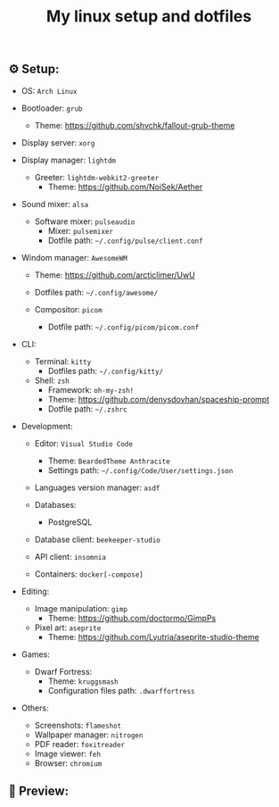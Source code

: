 <h1 align="center">My linux setup and dotfiles</h1>
<br />

<h2>⚙️ Setup:</h2>

- OS: `Arch Linux`

- Bootloader: `grub`
    - Theme: https://github.com/shvchk/fallout-grub-theme

- Display server: `xorg`

- Display manager: `lightdm`
    - Greeter: `lightdm-webkit2-greeter`
        - Theme: https://github.com/NoiSek/Aether

- Sound mixer: `alsa`
    - Software mixer: `pulseaudio`
        - Mixer: `pulsemixer`
        - Dotfile path: `~/.config/pulse/client.conf`

- Windom manager: `AwesomeWM`
    - Theme: https://github.com/arcticlimer/UwU
    - Dotfiles path: `~/.config/awesome/`

    - Compositor: `picom`
        - Dotfile path: `~/.config/picom/picom.conf`

- CLI:
    - Terminal: `kitty`
        - Dotfiles path: `~/.config/kitty/`
    - Shell: `zsh`
        - Framework: `oh-my-zsh!`
        - Theme: https://github.com/denysdovhan/spaceship-prompt
        - Dotfile path: `~/.zshrc`

- Development:
    - Editor: `Visual Studio Code`
        - Theme: `BeardedTheme Anthracite`
        - Settings path: `~/.config/Code/User/settings.json`

    - Languages version manager: `asdf`

    - Databases:
        - PostgreSQL

    - Database client: `beekeeper-studio`
    - API client: `insomnia`
    - Containers: `docker[-compose]`

- Editing:
    - Image manipulation: `gimp`
        - Theme: https://github.com/doctormo/GimpPs
    - Pixel art: `aseprite`
        - Theme: https://github.com/Lyutria/aseprite-studio-theme

- Games:
    - Dwarf Fortress:
        - Theme: `kruggsmash`
        - Configuration files path: `.dwarffortress`

- Others:
    - Screenshots: `flameshot`
    - Wallpaper manager: `nitrogen`
    - PDF reader: `foxitreader`
    - Image viewer: `feh`
    - Browser: `chromium`

<h2>👀 Preview:</h2>
